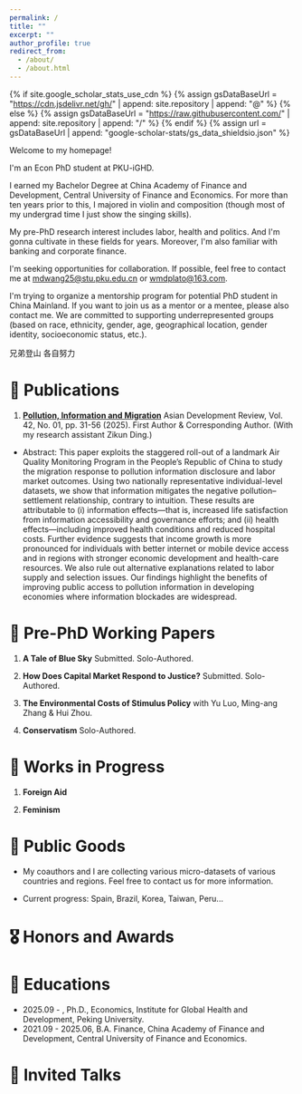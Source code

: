 ```yaml
---
permalink: /
title: ""
excerpt: ""
author_profile: true
redirect_from: 
  - /about/
  - /about.html
---
```


{% if site.google_scholar_stats_use_cdn %}
{% assign gsDataBaseUrl = "https://cdn.jsdelivr.net/gh/" | append: site.repository | append: "@" %}
{% else %}
{% assign gsDataBaseUrl = "https://raw.githubusercontent.com/" | append: site.repository | append: "/" %}
{% endif %}
{% assign url = gsDataBaseUrl | append: "google-scholar-stats/gs_data_shieldsio.json" %}

<span class='anchor' id='about-me'></span>

Welcome to my homepage!

I'm an Econ PhD student at PKU-iGHD.

I earned my Bachelor Degree at China Academy of Finance and Development, Central University of Finance and Economics. For more than ten years prior to this, I majored in violin and composition (though most of my undergrad time I just show the singing skills).

My pre-PhD research interest includes labor, health and politics. And I'm gonna cultivate in these fields for years. Moreover, I'm also familiar with banking and corporate finance.

I'm seeking opportunities for collaboration. If possible, feel free to contact me at mdwang25@stu.pku.edu.cn or wmdplato@163.com.

I'm trying to organize a mentorship program for potential PhD student in China Mainland. If you want to join us as a mentor or a mentee, please also contact me. We are committed to supporting underrepresented groups (based on race, ethnicity, gender, age, geographical location, gender identity, socioeconomic status, etc.).

兄弟登山  各自努力


# 📝 Publications 

1. **[Pollution, Information and Migration](https://doi.org/10.1142/S0116110525400025)** Asian Development Review, Vol. 42, No. 01, pp. 31-56 (2025). First Author & Corresponding Author. (With my research assistant Zikun Ding.) 
- Abstract: This paper exploits the staggered roll-out of a landmark Air Quality Monitoring Program in the People’s Republic of China to study the migration response to pollution information disclosure and labor market outcomes. Using two nationally representative individual-level datasets, we show that information mitigates the negative pollution–settlement relationship, contrary to intuition. These results are attributable to (i) information effects—that is, increased life satisfaction from information accessibility and governance efforts; and (ii) health effects—including improved health conditions and reduced hospital costs. Further evidence suggests that income growth is more pronounced for individuals with better internet or mobile device access and in regions with stronger economic development and health-care resources. We also rule out alternative explanations related to labor supply and selection issues. Our findings highlight the benefits of improving public access to pollution information in developing economies where information blockades are widespread.

# 📝 Pre-PhD Working Papers 

1. **A Tale of Blue Sky** Submitted. Solo-Authored.

2. **How Does Capital Market Respond to Justice?** Submitted. Solo-Authored.

3. **The Environmental Costs of Stimulus Policy** with Yu Luo, Ming-ang Zhang & Hui Zhou.

4. **Conservatism** Solo-Authored.

# 📝 Works in Progress
1. **Foreign Aid**

2. **Feminism**

# 📝 Public Goods
- My coauthors and I are collecting various micro-datasets of various countries and regions. Feel free to contact us for more information.

- Current progress: Spain, Brazil, Korea, Taiwan, Peru...

# 🎖 Honors and Awards



# 📖 Educations
- 2025.09 - , Ph.D., Economics, Institute for Global Health and Development, Peking University. 
- 2021.09 - 2025.06, B.A. Finance, China Academy of Finance and Development, Central University of Finance and Economics. 

# 💬 Invited Talks












